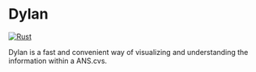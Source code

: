 
# Dylan
[![Rust](https://github.com/JoelMon/dylan/actions/workflows/rust.yml/badge.svg?branch=main)](https://github.com/JoelMon/dylan/actions/workflows/rust.yml)

Dylan is a fast and convenient way of visualizing and 
understanding the information within a ANS.cvs.



